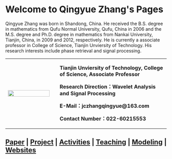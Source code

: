 # Welcome to Qingyue Zhang's Pages

Qingyue Zhang was born in Shandong, China. He received the B.S. degree
in mathematics from Qufu Normal University, Qufu, China in 2006
and the M.S. degree and Ph.D. degree in mathematics from Nankai University, Tianjin, China,
in 2009 and 2012, respectively. He is currently a associate professor in College of Science, Tianjin Unviersity of Technology. 
His research interests include phase retrieval and signal processing.

<table border="0">
  <tr>
    <td width="30%">
      <img src="qingyue-zhang.github.io/20201011203207.jpg" width="100%">      
    </td>
     <td width="1%">     
    </td>
    <td width="69%">
      <p><b>Tianjin Unviersity of Technology, College of Science, Associate Professor</b></p>
      <p><b>Research Direction：Wavelet Analysis and Signal Processing</b></p>
      <p><b>E-Mail：jczhangqingyue@163.com</b></p>
      <p><b>Contact Number：022-60215553</b></p>
    </td>
  </tr>
</table>

## <a href="/paper.html">Paper</a>  |  <a href="/project.html">Project</a>  |  <a href="/activities.html">Activities</a> | <a href="/teach.html">Teaching</a>  |  <a href="/model.html">Modeling</a> | <a href="/link.html">Websites</a>    
